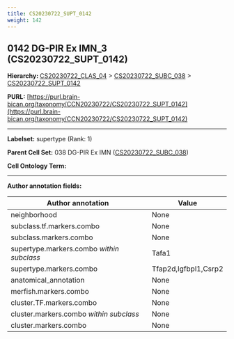 ```yaml
---
title: CS20230722_SUPT_0142
weight: 142
---
```

## 0142 DG-PIR Ex IMN_3 (CS20230722_SUPT_0142)
<b>Hierarchy: </b>
[CS20230722_CLAS_04](../CS20230722_CLAS_04) >
[CS20230722_SUBC_038](../CS20230722_SUBC_038) >
[CS20230722_SUPT_0142](../CS20230722_SUPT_0142)

**PURL:** [https://purl.brain-bican.org/taxonomy/CCN20230722/CS20230722_SUPT_0142](https://purl.brain-bican.org/taxonomy/CCN20230722/CS20230722_SUPT_0142)

---


**Labelset:** supertype (Rank: 1)

**Parent Cell Set:** 038 DG-PIR Ex IMN ([CS20230722_SUBC_038](../CS20230722_SUBC_038))



**Cell Ontology Term:** 

[MARKER GENES.]: #


---

[TRANSFERRED ANNOTATIONS.]: #


[AUTHOR ANNOTATION FIELDS.]: #


**Author annotation fields:**

| Author annotation | Value |
|-------------------|-------|
|neighborhood|None|
|subclass.tf.markers.combo|None|
|subclass.markers.combo|None|
|supertype.markers.combo _within subclass_|Tafa1|
|supertype.markers.combo|Tfap2d,Igfbpl1,Csrp2|
|anatomical_annotation|None|
|merfish.markers.combo|None|
|cluster.TF.markers.combo|None|
|cluster.markers.combo _within subclass_|None|
|cluster.markers.combo|None|
